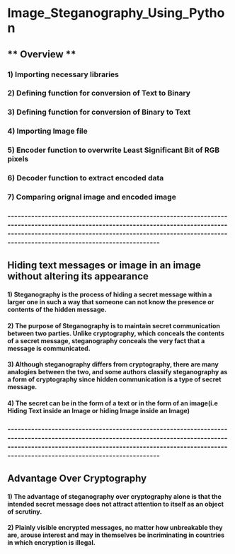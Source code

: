 # Image_Steganography_Using_Python

## ** Overview ** 
### 1) Importing necessary libraries
### 2) Defining function for conversion of Text to Binary
### 3) Defining function for conversion of Binary to Text 
### 4) Importing Image file
### 5) Encoder function to overwrite Least Significant Bit of RGB pixels
### 6) Decoder function to extract encoded data
### 7) Comparing orignal image and encoded image 
### ------------------------------------------------------------------------------------------------------------------------------------------------------------------------------------------------------------------------------------------------



## Hiding text messages or image in an image without altering its appearance
#### 1) Steganography is the process of hiding a secret message within a larger one in such a way that someone can not know the presence or contents of the hidden message.

#### 2) The purpose of Steganography is to maintain secret communication between two parties. Unlike cryptography, which conceals the contents of a secret message, steganography conceals the very fact that a message is communicated.

#### 3) Although steganography differs from cryptography, there are many analogies between the two, and some authors classify steganography as a form of cryptography since hidden communication is a type of secret message.

#### 4) The secret can be in the form of a text or in the form of an image(i.e Hiding Text inside an Image or hiding Image inside an Image)


### ------------------------------------------------------------------------------------------------------------------------------------------------------------------------------------------------------------------------------------------------


## Advantage Over Cryptography
#### 1) The advantage of steganography over cryptography alone is that the intended secret message does not attract attention to itself as an object of scrutiny.

#### 2) Plainly visible encrypted messages, no matter how unbreakable they are, arouse interest and may in themselves be incriminating in countries in which encryption is illegal.




